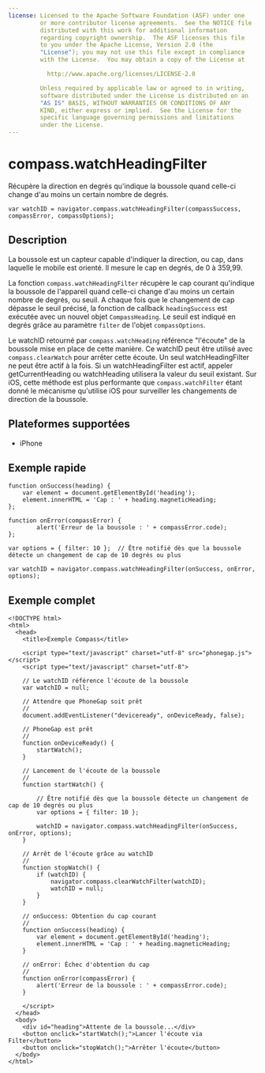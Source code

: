 ```yaml
---
license: Licensed to the Apache Software Foundation (ASF) under one
         or more contributor license agreements.  See the NOTICE file
         distributed with this work for additional information
         regarding copyright ownership.  The ASF licenses this file
         to you under the Apache License, Version 2.0 (the
         "License"); you may not use this file except in compliance
         with the License.  You may obtain a copy of the License at

           http://www.apache.org/licenses/LICENSE-2.0

         Unless required by applicable law or agreed to in writing,
         software distributed under the License is distributed on an
         "AS IS" BASIS, WITHOUT WARRANTIES OR CONDITIONS OF ANY
         KIND, either express or implied.  See the License for the
         specific language governing permissions and limitations
         under the License.
---
```


compass.watchHeadingFilter
==========================

Récupère la direction en degrés qu'indique la boussole quand celle-ci change d'au moins un certain nombre de degrés.

    var watchID = navigator.compass.watchHeadingFilter(compassSuccess, compassError, compassOptions);
                                                           
Description
-----------

La boussole est un capteur capable d'indiquer la direction, ou cap, dans laquelle le mobile est orienté.  Il mesure le cap en degrés, de 0 à 359,99.

La fonction `compass.watchHeadingFilter` récupère le cap courant qu'indique la boussole de l'appareil quand celle-ci change d'au moins un certain nombre de degrés, ou seuil. A chaque fois que le changement de cap dépasse le seuil précisé, la fonction de callback `headingSuccess` est exécutée avec un nouvel objet `CompassHeading`. 
Le seuil est indiqué en degrés grâce au paramètre `filter` de l'objet `compassOptions`.

Le watchID retourné par `compass.watchHeading` référence "l'écoute" de la boussole mise en place de cette manière. Ce watchID peut être utilisé avec `compass.clearWatch` pour arrêter cette écoute.  Un seul watchHeadingFilter ne peut être actif à la fois.  Si un watchHeadingFilter est actif, appeler getCurrentHeading ou watchHeading utilisera la valeur du seuil existant. Sur iOS, cette méthode est plus performante que `compass.watchFilter` étant donné le mécanisme qu'utilise iOS pour surveiller les changements de direction de la boussole.

Plateformes supportées
----------------------

- iPhone


Exemple rapide
--------------

    function onSuccess(heading) {
        var element = document.getElementById('heading');
        element.innerHTML = 'Cap : ' + heading.magneticHeading;
    };

    function onError(compassError) {
            alert('Erreur de la boussole : ' + compassError.code);
    };

    var options = { filter: 10 };  // Être notifié dès que la boussole détecte un changement de cap de 10 degrés ou plus
    
    var watchID = navigator.compass.watchHeadingFilter(onSuccess, onError, options);

Exemple complet
---------------

    <!DOCTYPE html>
    <html>
      <head>
        <title>Exemple Compass</title>

        <script type="text/javascript" charset="utf-8" src="phonegap.js"></script>
        <script type="text/javascript" charset="utf-8">

        // Le watchID référence l'écoute de la boussole
        var watchID = null;
        
        // Attendre que PhoneGap soit prêt
        //
        document.addEventListener("deviceready", onDeviceReady, false);

        // PhoneGap est prêt
        //
        function onDeviceReady() {
            startWatch();
        }

        // Lancement de l'écoute de la boussole
        //
        function startWatch() {
            
            // Être notifié dès que la boussole détecte un changement de cap de 10 degrés ou plus
            var options = { filter: 10 };
            
            watchID = navigator.compass.watchHeadingFilter(onSuccess, onError, options);
        }
        
        // Arrêt de l'écoute grâce au watchID
        //
        function stopWatch() {
            if (watchID) {
                navigator.compass.clearWatchFilter(watchID);
                watchID = null;
            }
        }
        
        // onSuccess: Obtention du cap courant
        //
        function onSuccess(heading) {
            var element = document.getElementById('heading');
            element.innerHTML = 'Cap : ' + heading.magneticHeading;
        }

        // onError: Échec d'obtention du cap
        //
        function onError(compassError) {
            alert('Erreur de la boussole : ' + compassError.code);
        }

        </script>
      </head>
      <body>
        <div id="heading">Attente de la boussole...</div>
        <button onclick="startWatch();">Lancer l'écoute via Filter</button>
        <button onclick="stopWatch();">Arrêter l'écoute</button>
      </body>
    </html>
